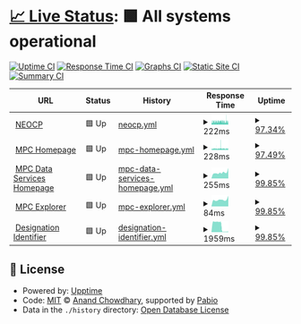 # [📈 Live Status](https://demo.upptime.js.org): <!--live status--> **🟩 All systems operational**

[![Uptime CI](https://github.com/Smithsonian/upptime/workflows/Uptime%20CI/badge.svg)](https://github.com/Smithsonian/upptime/actions?query=workflow%3A%22Uptime+CI%22)
[![Response Time CI](https://github.com/Smithsonian/upptime/workflows/Response%20Time%20CI/badge.svg)](https://github.com/Smithsonian/upptime/actions?query=workflow%3A%22Response+Time+CI%22)
[![Graphs CI](https://github.com/Smithsonian/upptime/workflows/Graphs%20CI/badge.svg)](https://github.com/Smithsonian/upptime/actions?query=workflow%3A%22Graphs+CI%22)
[![Static Site CI](https://github.com/Smithsonian/upptime/workflows/Static%20Site%20CI/badge.svg)](https://github.com/Smithsonian/upptime/actions?query=workflow%3A%22Static+Site+CI%22)
[![Summary CI](https://github.com/Smithsonian/upptime/workflows/Summary%20CI/badge.svg)](https://github.com/Smithsonian/upptime/actions?query=workflow%3A%22Summary+CI%22)

<!--start: status pages-->
<!-- This summary is generated by Upptime (https://github.com/upptime/upptime) -->
<!-- Do not edit this manually, your changes will be overwritten -->
<!-- prettier-ignore -->
| URL | Status | History | Response Time | Uptime |
| --- | ------ | ------- | ------------- | ------ |
| <img alt="" src="https://icons.duckduckgo.com/ip3/minorplanetcenter.net.ico" height="13"> [NEOCP](https://minorplanetcenter.net/iau/NEO/toconfirm_tabular.html) | 🟩 Up | [neocp.yml](https://github.com/Smithsonian/upptime/commits/HEAD/history/neocp.yml) | <details><summary><img alt="Response time graph" src="./graphs/neocp/response-time-week.png" height="20"> 222ms</summary><br><a href="https://status.minorplanetcenter.net/history/neocp"><img alt="Response time 250" src="https://img.shields.io/endpoint?url=https%3A%2F%2Fraw.githubusercontent.com%2FSmithsonian%2Fupptime%2FHEAD%2Fapi%2Fneocp%2Fresponse-time.json"></a><br><a href="https://status.minorplanetcenter.net/history/neocp"><img alt="24-hour response time 230" src="https://img.shields.io/endpoint?url=https%3A%2F%2Fraw.githubusercontent.com%2FSmithsonian%2Fupptime%2FHEAD%2Fapi%2Fneocp%2Fresponse-time-day.json"></a><br><a href="https://status.minorplanetcenter.net/history/neocp"><img alt="7-day response time 222" src="https://img.shields.io/endpoint?url=https%3A%2F%2Fraw.githubusercontent.com%2FSmithsonian%2Fupptime%2FHEAD%2Fapi%2Fneocp%2Fresponse-time-week.json"></a><br><a href="https://status.minorplanetcenter.net/history/neocp"><img alt="30-day response time 250" src="https://img.shields.io/endpoint?url=https%3A%2F%2Fraw.githubusercontent.com%2FSmithsonian%2Fupptime%2FHEAD%2Fapi%2Fneocp%2Fresponse-time-month.json"></a><br><a href="https://status.minorplanetcenter.net/history/neocp"><img alt="1-year response time 250" src="https://img.shields.io/endpoint?url=https%3A%2F%2Fraw.githubusercontent.com%2FSmithsonian%2Fupptime%2FHEAD%2Fapi%2Fneocp%2Fresponse-time-year.json"></a></details> | <details><summary><a href="https://status.minorplanetcenter.net/history/neocp">97.34%</a></summary><a href="https://status.minorplanetcenter.net/history/neocp"><img alt="All-time uptime 97.77%" src="https://img.shields.io/endpoint?url=https%3A%2F%2Fraw.githubusercontent.com%2FSmithsonian%2Fupptime%2FHEAD%2Fapi%2Fneocp%2Fuptime.json"></a><br><a href="https://status.minorplanetcenter.net/history/neocp"><img alt="24-hour uptime 98.64%" src="https://img.shields.io/endpoint?url=https%3A%2F%2Fraw.githubusercontent.com%2FSmithsonian%2Fupptime%2FHEAD%2Fapi%2Fneocp%2Fuptime-day.json"></a><br><a href="https://status.minorplanetcenter.net/history/neocp"><img alt="7-day uptime 97.34%" src="https://img.shields.io/endpoint?url=https%3A%2F%2Fraw.githubusercontent.com%2FSmithsonian%2Fupptime%2FHEAD%2Fapi%2Fneocp%2Fuptime-week.json"></a><br><a href="https://status.minorplanetcenter.net/history/neocp"><img alt="30-day uptime 97.77%" src="https://img.shields.io/endpoint?url=https%3A%2F%2Fraw.githubusercontent.com%2FSmithsonian%2Fupptime%2FHEAD%2Fapi%2Fneocp%2Fuptime-month.json"></a><br><a href="https://status.minorplanetcenter.net/history/neocp"><img alt="1-year uptime 97.77%" src="https://img.shields.io/endpoint?url=https%3A%2F%2Fraw.githubusercontent.com%2FSmithsonian%2Fupptime%2FHEAD%2Fapi%2Fneocp%2Fuptime-year.json"></a></details>
| <img alt="" src="https://icons.duckduckgo.com/ip3/www.minorplanetcenter.net.ico" height="13"> [MPC Homepage](https://www.minorplanetcenter.net) | 🟩 Up | [mpc-homepage.yml](https://github.com/Smithsonian/upptime/commits/HEAD/history/mpc-homepage.yml) | <details><summary><img alt="Response time graph" src="./graphs/mpc-homepage/response-time-week.png" height="20"> 228ms</summary><br><a href="https://status.minorplanetcenter.net/history/mpc-homepage"><img alt="Response time 246" src="https://img.shields.io/endpoint?url=https%3A%2F%2Fraw.githubusercontent.com%2FSmithsonian%2Fupptime%2FHEAD%2Fapi%2Fmpc-homepage%2Fresponse-time.json"></a><br><a href="https://status.minorplanetcenter.net/history/mpc-homepage"><img alt="24-hour response time 224" src="https://img.shields.io/endpoint?url=https%3A%2F%2Fraw.githubusercontent.com%2FSmithsonian%2Fupptime%2FHEAD%2Fapi%2Fmpc-homepage%2Fresponse-time-day.json"></a><br><a href="https://status.minorplanetcenter.net/history/mpc-homepage"><img alt="7-day response time 228" src="https://img.shields.io/endpoint?url=https%3A%2F%2Fraw.githubusercontent.com%2FSmithsonian%2Fupptime%2FHEAD%2Fapi%2Fmpc-homepage%2Fresponse-time-week.json"></a><br><a href="https://status.minorplanetcenter.net/history/mpc-homepage"><img alt="30-day response time 246" src="https://img.shields.io/endpoint?url=https%3A%2F%2Fraw.githubusercontent.com%2FSmithsonian%2Fupptime%2FHEAD%2Fapi%2Fmpc-homepage%2Fresponse-time-month.json"></a><br><a href="https://status.minorplanetcenter.net/history/mpc-homepage"><img alt="1-year response time 246" src="https://img.shields.io/endpoint?url=https%3A%2F%2Fraw.githubusercontent.com%2FSmithsonian%2Fupptime%2FHEAD%2Fapi%2Fmpc-homepage%2Fresponse-time-year.json"></a></details> | <details><summary><a href="https://status.minorplanetcenter.net/history/mpc-homepage">97.49%</a></summary><a href="https://status.minorplanetcenter.net/history/mpc-homepage"><img alt="All-time uptime 97.78%" src="https://img.shields.io/endpoint?url=https%3A%2F%2Fraw.githubusercontent.com%2FSmithsonian%2Fupptime%2FHEAD%2Fapi%2Fmpc-homepage%2Fuptime.json"></a><br><a href="https://status.minorplanetcenter.net/history/mpc-homepage"><img alt="24-hour uptime 98.59%" src="https://img.shields.io/endpoint?url=https%3A%2F%2Fraw.githubusercontent.com%2FSmithsonian%2Fupptime%2FHEAD%2Fapi%2Fmpc-homepage%2Fuptime-day.json"></a><br><a href="https://status.minorplanetcenter.net/history/mpc-homepage"><img alt="7-day uptime 97.49%" src="https://img.shields.io/endpoint?url=https%3A%2F%2Fraw.githubusercontent.com%2FSmithsonian%2Fupptime%2FHEAD%2Fapi%2Fmpc-homepage%2Fuptime-week.json"></a><br><a href="https://status.minorplanetcenter.net/history/mpc-homepage"><img alt="30-day uptime 97.78%" src="https://img.shields.io/endpoint?url=https%3A%2F%2Fraw.githubusercontent.com%2FSmithsonian%2Fupptime%2FHEAD%2Fapi%2Fmpc-homepage%2Fuptime-month.json"></a><br><a href="https://status.minorplanetcenter.net/history/mpc-homepage"><img alt="1-year uptime 97.78%" src="https://img.shields.io/endpoint?url=https%3A%2F%2Fraw.githubusercontent.com%2FSmithsonian%2Fupptime%2FHEAD%2Fapi%2Fmpc-homepage%2Fuptime-year.json"></a></details>
| <img alt="" src="https://icons.duckduckgo.com/ip3/data.minorplanetcenter.net.ico" height="13"> [MPC Data Services Homepage](https://data.minorplanetcenter.net/) | 🟩 Up | [mpc-data-services-homepage.yml](https://github.com/Smithsonian/upptime/commits/HEAD/history/mpc-data-services-homepage.yml) | <details><summary><img alt="Response time graph" src="./graphs/mpc-data-services-homepage/response-time-week.png" height="20"> 255ms</summary><br><a href="https://status.minorplanetcenter.net/history/mpc-data-services-homepage"><img alt="Response time 289" src="https://img.shields.io/endpoint?url=https%3A%2F%2Fraw.githubusercontent.com%2FSmithsonian%2Fupptime%2FHEAD%2Fapi%2Fmpc-data-services-homepage%2Fresponse-time.json"></a><br><a href="https://status.minorplanetcenter.net/history/mpc-data-services-homepage"><img alt="24-hour response time 390" src="https://img.shields.io/endpoint?url=https%3A%2F%2Fraw.githubusercontent.com%2FSmithsonian%2Fupptime%2FHEAD%2Fapi%2Fmpc-data-services-homepage%2Fresponse-time-day.json"></a><br><a href="https://status.minorplanetcenter.net/history/mpc-data-services-homepage"><img alt="7-day response time 255" src="https://img.shields.io/endpoint?url=https%3A%2F%2Fraw.githubusercontent.com%2FSmithsonian%2Fupptime%2FHEAD%2Fapi%2Fmpc-data-services-homepage%2Fresponse-time-week.json"></a><br><a href="https://status.minorplanetcenter.net/history/mpc-data-services-homepage"><img alt="30-day response time 289" src="https://img.shields.io/endpoint?url=https%3A%2F%2Fraw.githubusercontent.com%2FSmithsonian%2Fupptime%2FHEAD%2Fapi%2Fmpc-data-services-homepage%2Fresponse-time-month.json"></a><br><a href="https://status.minorplanetcenter.net/history/mpc-data-services-homepage"><img alt="1-year response time 289" src="https://img.shields.io/endpoint?url=https%3A%2F%2Fraw.githubusercontent.com%2FSmithsonian%2Fupptime%2FHEAD%2Fapi%2Fmpc-data-services-homepage%2Fresponse-time-year.json"></a></details> | <details><summary><a href="https://status.minorplanetcenter.net/history/mpc-data-services-homepage">99.85%</a></summary><a href="https://status.minorplanetcenter.net/history/mpc-data-services-homepage"><img alt="All-time uptime 99.96%" src="https://img.shields.io/endpoint?url=https%3A%2F%2Fraw.githubusercontent.com%2FSmithsonian%2Fupptime%2FHEAD%2Fapi%2Fmpc-data-services-homepage%2Fuptime.json"></a><br><a href="https://status.minorplanetcenter.net/history/mpc-data-services-homepage"><img alt="24-hour uptime 100.00%" src="https://img.shields.io/endpoint?url=https%3A%2F%2Fraw.githubusercontent.com%2FSmithsonian%2Fupptime%2FHEAD%2Fapi%2Fmpc-data-services-homepage%2Fuptime-day.json"></a><br><a href="https://status.minorplanetcenter.net/history/mpc-data-services-homepage"><img alt="7-day uptime 99.85%" src="https://img.shields.io/endpoint?url=https%3A%2F%2Fraw.githubusercontent.com%2FSmithsonian%2Fupptime%2FHEAD%2Fapi%2Fmpc-data-services-homepage%2Fuptime-week.json"></a><br><a href="https://status.minorplanetcenter.net/history/mpc-data-services-homepage"><img alt="30-day uptime 99.96%" src="https://img.shields.io/endpoint?url=https%3A%2F%2Fraw.githubusercontent.com%2FSmithsonian%2Fupptime%2FHEAD%2Fapi%2Fmpc-data-services-homepage%2Fuptime-month.json"></a><br><a href="https://status.minorplanetcenter.net/history/mpc-data-services-homepage"><img alt="1-year uptime 99.96%" src="https://img.shields.io/endpoint?url=https%3A%2F%2Fraw.githubusercontent.com%2FSmithsonian%2Fupptime%2FHEAD%2Fapi%2Fmpc-data-services-homepage%2Fuptime-year.json"></a></details>
| <img alt="" src="https://icons.duckduckgo.com/ip3/data.minorplanetcenter.net.ico" height="13"> [MPC Explorer](https://data.minorplanetcenter.net/explorer/) | 🟩 Up | [mpc-explorer.yml](https://github.com/Smithsonian/upptime/commits/HEAD/history/mpc-explorer.yml) | <details><summary><img alt="Response time graph" src="./graphs/mpc-explorer/response-time-week.png" height="20"> 84ms</summary><br><a href="https://status.minorplanetcenter.net/history/mpc-explorer"><img alt="Response time 95" src="https://img.shields.io/endpoint?url=https%3A%2F%2Fraw.githubusercontent.com%2FSmithsonian%2Fupptime%2FHEAD%2Fapi%2Fmpc-explorer%2Fresponse-time.json"></a><br><a href="https://status.minorplanetcenter.net/history/mpc-explorer"><img alt="24-hour response time 191" src="https://img.shields.io/endpoint?url=https%3A%2F%2Fraw.githubusercontent.com%2FSmithsonian%2Fupptime%2FHEAD%2Fapi%2Fmpc-explorer%2Fresponse-time-day.json"></a><br><a href="https://status.minorplanetcenter.net/history/mpc-explorer"><img alt="7-day response time 84" src="https://img.shields.io/endpoint?url=https%3A%2F%2Fraw.githubusercontent.com%2FSmithsonian%2Fupptime%2FHEAD%2Fapi%2Fmpc-explorer%2Fresponse-time-week.json"></a><br><a href="https://status.minorplanetcenter.net/history/mpc-explorer"><img alt="30-day response time 95" src="https://img.shields.io/endpoint?url=https%3A%2F%2Fraw.githubusercontent.com%2FSmithsonian%2Fupptime%2FHEAD%2Fapi%2Fmpc-explorer%2Fresponse-time-month.json"></a><br><a href="https://status.minorplanetcenter.net/history/mpc-explorer"><img alt="1-year response time 95" src="https://img.shields.io/endpoint?url=https%3A%2F%2Fraw.githubusercontent.com%2FSmithsonian%2Fupptime%2FHEAD%2Fapi%2Fmpc-explorer%2Fresponse-time-year.json"></a></details> | <details><summary><a href="https://status.minorplanetcenter.net/history/mpc-explorer">99.85%</a></summary><a href="https://status.minorplanetcenter.net/history/mpc-explorer"><img alt="All-time uptime 99.96%" src="https://img.shields.io/endpoint?url=https%3A%2F%2Fraw.githubusercontent.com%2FSmithsonian%2Fupptime%2FHEAD%2Fapi%2Fmpc-explorer%2Fuptime.json"></a><br><a href="https://status.minorplanetcenter.net/history/mpc-explorer"><img alt="24-hour uptime 100.00%" src="https://img.shields.io/endpoint?url=https%3A%2F%2Fraw.githubusercontent.com%2FSmithsonian%2Fupptime%2FHEAD%2Fapi%2Fmpc-explorer%2Fuptime-day.json"></a><br><a href="https://status.minorplanetcenter.net/history/mpc-explorer"><img alt="7-day uptime 99.85%" src="https://img.shields.io/endpoint?url=https%3A%2F%2Fraw.githubusercontent.com%2FSmithsonian%2Fupptime%2FHEAD%2Fapi%2Fmpc-explorer%2Fuptime-week.json"></a><br><a href="https://status.minorplanetcenter.net/history/mpc-explorer"><img alt="30-day uptime 99.96%" src="https://img.shields.io/endpoint?url=https%3A%2F%2Fraw.githubusercontent.com%2FSmithsonian%2Fupptime%2FHEAD%2Fapi%2Fmpc-explorer%2Fuptime-month.json"></a><br><a href="https://status.minorplanetcenter.net/history/mpc-explorer"><img alt="1-year uptime 99.96%" src="https://img.shields.io/endpoint?url=https%3A%2F%2Fraw.githubusercontent.com%2FSmithsonian%2Fupptime%2FHEAD%2Fapi%2Fmpc-explorer%2Fuptime-year.json"></a></details>
| <img alt="" src="https://icons.duckduckgo.com/ip3/data.minorplanetcenter.net.ico" height="13"> [Designation Identifier](https://data.minorplanetcenter.net/api/query-identifier) | 🟩 Up | [designation-identifier.yml](https://github.com/Smithsonian/upptime/commits/HEAD/history/designation-identifier.yml) | <details><summary><img alt="Response time graph" src="./graphs/designation-identifier/response-time-week.png" height="20"> 1959ms</summary><br><a href="https://status.minorplanetcenter.net/history/designation-identifier"><img alt="Response time 751" src="https://img.shields.io/endpoint?url=https%3A%2F%2Fraw.githubusercontent.com%2FSmithsonian%2Fupptime%2FHEAD%2Fapi%2Fdesignation-identifier%2Fresponse-time.json"></a><br><a href="https://status.minorplanetcenter.net/history/designation-identifier"><img alt="24-hour response time 215" src="https://img.shields.io/endpoint?url=https%3A%2F%2Fraw.githubusercontent.com%2FSmithsonian%2Fupptime%2FHEAD%2Fapi%2Fdesignation-identifier%2Fresponse-time-day.json"></a><br><a href="https://status.minorplanetcenter.net/history/designation-identifier"><img alt="7-day response time 1959" src="https://img.shields.io/endpoint?url=https%3A%2F%2Fraw.githubusercontent.com%2FSmithsonian%2Fupptime%2FHEAD%2Fapi%2Fdesignation-identifier%2Fresponse-time-week.json"></a><br><a href="https://status.minorplanetcenter.net/history/designation-identifier"><img alt="30-day response time 751" src="https://img.shields.io/endpoint?url=https%3A%2F%2Fraw.githubusercontent.com%2FSmithsonian%2Fupptime%2FHEAD%2Fapi%2Fdesignation-identifier%2Fresponse-time-month.json"></a><br><a href="https://status.minorplanetcenter.net/history/designation-identifier"><img alt="1-year response time 751" src="https://img.shields.io/endpoint?url=https%3A%2F%2Fraw.githubusercontent.com%2FSmithsonian%2Fupptime%2FHEAD%2Fapi%2Fdesignation-identifier%2Fresponse-time-year.json"></a></details> | <details><summary><a href="https://status.minorplanetcenter.net/history/designation-identifier">99.85%</a></summary><a href="https://status.minorplanetcenter.net/history/designation-identifier"><img alt="All-time uptime 99.96%" src="https://img.shields.io/endpoint?url=https%3A%2F%2Fraw.githubusercontent.com%2FSmithsonian%2Fupptime%2FHEAD%2Fapi%2Fdesignation-identifier%2Fuptime.json"></a><br><a href="https://status.minorplanetcenter.net/history/designation-identifier"><img alt="24-hour uptime 100.00%" src="https://img.shields.io/endpoint?url=https%3A%2F%2Fraw.githubusercontent.com%2FSmithsonian%2Fupptime%2FHEAD%2Fapi%2Fdesignation-identifier%2Fuptime-day.json"></a><br><a href="https://status.minorplanetcenter.net/history/designation-identifier"><img alt="7-day uptime 99.85%" src="https://img.shields.io/endpoint?url=https%3A%2F%2Fraw.githubusercontent.com%2FSmithsonian%2Fupptime%2FHEAD%2Fapi%2Fdesignation-identifier%2Fuptime-week.json"></a><br><a href="https://status.minorplanetcenter.net/history/designation-identifier"><img alt="30-day uptime 99.96%" src="https://img.shields.io/endpoint?url=https%3A%2F%2Fraw.githubusercontent.com%2FSmithsonian%2Fupptime%2FHEAD%2Fapi%2Fdesignation-identifier%2Fuptime-month.json"></a><br><a href="https://status.minorplanetcenter.net/history/designation-identifier"><img alt="1-year uptime 99.96%" src="https://img.shields.io/endpoint?url=https%3A%2F%2Fraw.githubusercontent.com%2FSmithsonian%2Fupptime%2FHEAD%2Fapi%2Fdesignation-identifier%2Fuptime-year.json"></a></details>

<!--end: status pages-->

## 📄 License

- Powered by: [Upptime](https://github.com/upptime/upptime)
- Code: [MIT](./LICENSE) © [Anand Chowdhary](https://anandchowdhary.com), supported by [Pabio](https://pabio.com)
- Data in the `./history` directory: [Open Database License](https://opendatacommons.org/licenses/odbl/1-0/)
